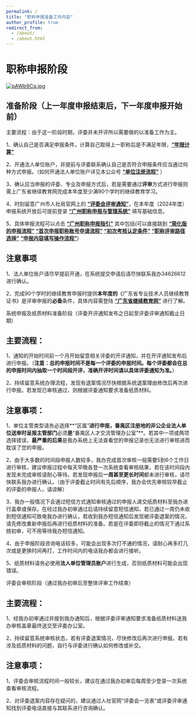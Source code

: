 ```yaml
---
permalink: /
title: "职称申报准备工作内容"
author_profile: true
redirect_from: 
  - /about/
  - /about.html
---
```


# ​职称申报阶段

[![pAWb9Cq.jpg](https://s21.ax1x.com/2024/11/21/pAWb9Cq.jpg)](https://imgse.com/i/pAWb9Cq)


## 准备阶段（上一年度申报结束后，下一年度申报开始前）

主要流程：由于这一阶段时期，评委并未开评所以需要做的以准备工作为主。

1、确认自己是否满足申报条件，计算自己取得上一职称后是不满足年限，**[“年限计算”](https://docs.qq.com/sheet/DYUVHUVNxY1dXWmxu?tab=BB08J2)**

2、开通法人单位账户，并提前与评委联系确认自己是否符合申报条件应当通过何种方式申报。（如何开通法人单位账户详见本公众号 **[“单位注册流程”](https://mp.weixin.qq.com/s/vaeMY4M0DnrCeKdG_0F27A)** ）

3、确认应当申报的评委、专业及申报方式后，若是需要通过**评审**方式进行申报则需上广东省继续教育网完成本年度至少满90个学时的继续教育学习。

4、时刻留意广州市人社局官网上的 **[“评委会评审通知”](https://rsj.gz.gov.cn/ywzt/rcgz/gzzc/zcsb/pstz/gzsggzjpwhndpsgztz/)**，在本年度（2024年度）申报系统开放后可提前登录 **[“广州职称申报与管理系统”](https://gzrsj.rsj.gz.gov.cn/vsgzhr/login_home.aspx)** 填写基础信息。

5、具体申报流程可以点击 **[“广州职称申报指引”](https://www.bilibili.com/video/BV1CsCcYoE6k/?spm_id_from=333.337.search-card.all.click&vd_source=6831b530b6d44c37a00a08f8919a19ec)** 其中包括(可以直接跳到
                      **[“简化版的申报流程”](https://www.bilibili.com/video/BV1fXCFYUEDd/?spm_id_from=333.1387.homepage.video_card.click&vd_source=6831b530b6d44c37a00a08f8919a19ec)**
                      **[“首次申报职称账号申请流程”](https://www.bilibili.com/video/BV1ZdCFY2EnE/?spm_id_from=333.1387.homepage.video_card.click&vd_source=6831b530b6d44c37a00a08f8919a19ec)**
                      **[“初次考核认定条件”](https://www.bilibili.com/video/BV1VWCFYzEPn/?spm_id_from=333.1387.homepage.video_card.click&vd_source=6831b530b6d44c37a00a08f8919a19ec)**
                      **[“职称评审路径选择”](https://www.bilibili.com/video/BV1G4CFYqENU/?spm_id_from=333.1387.homepage.video_card.click&vd_source=6831b530b6d44c37a00a08f8919a19ec)**
                      **[“申报内容填写操作流程”](https://www.bilibili.com/video/BV1G4CFYqEwB/?spm_id_from=333.1387.homepage.video_card.click&vd_source=6831b530b6d44c37a00a08f8919a19ec)**)

## 注意事项

1、法人单位账户请尽早提前开通，在系统提交申请后请尽快联系我办34626612进行确认。

2、完成90个学时的继续教育申报时提供**本年度的**《广东省专业技术人员继续教育证书》是评审申报的**必备**条件，具体内容需登陆 **[“广东省继续教育网”](https://ggfw.hrss.gd.gov.cn/jxjy/)** 进行了解。

系统申报及纸质材料准备阶段（评委开评通知发布之日起至评委评审通知截止日期）

## 主要流程：

1、通知的开始时间前一个月开始留意相关评委的开评通知，并在开评通知发布后进行申报。（**注意：总的申报时间不是每一个评委的申报时间。每个评委都会在总的申报时间内抽取一个时间段开评，准确开评时间请以具体评委通知为准。**）

2、持续留意系统办理流程，发现有退案情况尽快根据系统退案理由修改后再次进行申报。若发现已审核通过，则根据评委通知要求准备纸质材料。

## 注意事项：

1、单位主管类型请务必选择**“区属”**进行申报，番禺区注册地的非公企业法人单位送审时呈报主管部门**必须**是**“番禺区人才交流管理办公室”**。若其中一项或两项选择错误，**最严重的后果**是我办系统上无法查看您的申报记录也无法进行审核进而耽误了您的申报。

2、由于大多数的时间段申报人数较多，我办完成首次审核一般需要5到6个工作日进行审核，建议申报过程中每天早晚各登一次系统查看审核结果，若在该时间段内发现未完成审核请耐心等待。若发现申报后**一周甚至更长时间**都未进行审核，请尽快联系我办进行确认。（由于评委截止时间有先后顺序，我办会优先审核较早截止的评委的申报人，请谅解）

3、我办一般情况下会通过短信方式通知审核通过的申报人递交纸质材料至我办进行盖章或保存。在经过我办初审通过后请持续留意短信通知，若已通过一周仍未收到短信通知可致电我办进行确认，若收到我办短信通知后发现被评委退案的情况，请先修改重新申报后再进行纸质材料的准备。若是在评委即将截止的情况下通过系统初审，可不用等待我办短信通知。

4、由于申报阶段咨询电话较多，可能会出现多次打不通的情况，请耐心再多打几次或是更换时间再打，工作时间内的电话我办都会进行接听。

5、纸质材料请务必使用**法人单位管理员账户**进行生成，否则纸质材料可能会出现错误。

评委会审核阶段（通过我办初审后至整体评审工作结束）

## 主要流程：

1、经我办初审通过并接到我办通知后，根据评委评审通知要求准备纸质材料送我办审核盖章最终送交至评委办公室。

2、持续留意系统审核状态，若有评委退案情况，尽快修改后再次进行申报。若有涉及纸质材料的问题，自行与评委进行确认如何修改或补交。

## 注意事项：

1、评委会审核流程时间一般较长，建议在通过我办初审后每周至少登录一次系统查看审核流程。

2、对评委退案内容存在疑问的，建议通过人社官网“评委会一览表”或评委评审通知找到评委电话直接与其联系进行咨询确认。
